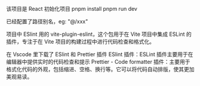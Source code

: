 该项目是 React 初始化项目
pnpm install
pnpm run dev

已经配置了路径别名，eg: "@/xxx"

项目中 ESlint 用的 vite-plugin-eslint，这个包用于在 Vite 项目中集成 ESLint 的插件，专注于在 Vite 项目的构建过程中进行代码检查和格式化。

在 Vscode 里下载了 ESlint 和 Prettier 插件
ESlint 插件：ESLint 插件主要用于在编辑器中提供实时的代码检查和提示
Prettier - Code formatter 插件：主要用于格式化代码的外观，包括缩进、空格、换行等。它可以将代码自动排版，使其更加美观易读。
